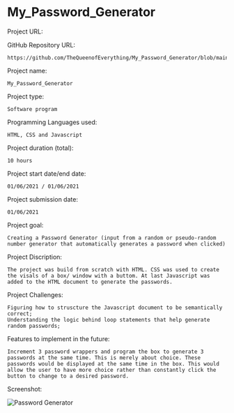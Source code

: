 # My_Password_Generator

Project URL:


GitHub Repository URL:

    https://github.com/TheQueenofEverything/My_Password_Generator/blob/main/README.md


Project name:

    My_Password_Generator

Project type:

    Software program
   

Programming Languages used:

    HTML, CSS and Javascript

Project duration (total):

    10 hours

Project start date/end date:

    01/06/2021 / 01/06/2021 
    
Project submission date:

    01/06/2021

Project goal:

    Creating a Password Generator (input from a random or pseudo-random number generator that automatically generates a password when clicked)

Project Discription:

    The project was build from scratch with HTML. CSS was used to create the visals of a box/ window with a buttom. At last Javascript was added to the HTML document to generate the passwords.
    
Project Challenges:

    Figuring how to struscture the Javascript document to be semantically correct;
    Understanding the logic behind loop statements that help generate random passwords;

Features to implement in the future:

    Increment 3 password wrappers and program the box to generate 3 passwords at the same time. This is merely about choice. These passwords would be displayed at the same time in the box. This would allow the user to have more choice rather than constantly click the button to change to a desired password.
    
    
Screenshot:



![Password Generator](https://user-images.githubusercontent.com/65464431/148454138-60e16457-9c9c-4917-b6dd-d0679c7c22a5.png)
